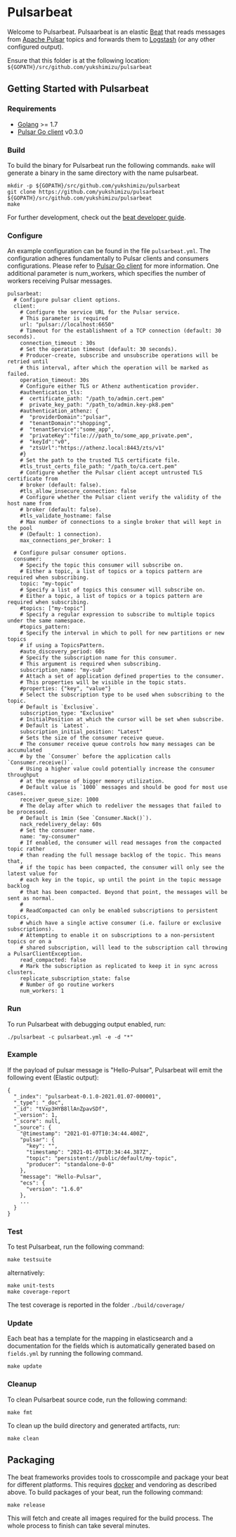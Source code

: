 
# Pulsarbeat

Welcome to Pulsarbeat. Pulsaarbeat is an elastic [Beat](https://www.elastic.co/beats/) that reads messages from [Apache Pulsar](https://pulsar.apache.org/en/) topics and forwards them to [Logstash](https://www.elastic.co/logstash) (or any other configured output).

Ensure that this folder is at the following location:
`${GOPATH}/src/github.com/yukshimizu/pulsarbeat`

## Getting Started with Pulsarbeat

### Requirements

* [Golang](https://golang.org/dl/) >= 1.7
* [Pulsar Go client](https://github.com/apache/pulsar-client-go) v0.3.0


### Build

To build the binary for Pulsarbeat run the following commands. `make` will generate a binary
in the same directory with the name pulsarbeat.
```
mkdir -p ${GOPATH}/src/github.com/yukshimizu/pulsarbeat
git clone https://github.com/yukshimizu/pulsarbeat ${GOPATH}/src/github.com/yukshimizu/pulsarbeat
make
```

For further development, check out the [beat developer guide](https://www.elastic.co/guide/en/beats/libbeat/current/new-beat.html).

### Configure

An example configuration can be found in the file `pulsarbeat.yml`. The configuration adheres fundamentally to Pulsar clients and consumers configurations. Please refer to [Pulsar Go client](https://pulsar.apache.org/docs/en/client-libraries-go/) for more information. One additional parameter is num_workers, which specifies the number of workers receiving Pulsar messages.
```
pulsarbeat:
  # Configure pulsar client options.
  client:
    # Configure the service URL for the Pulsar service.
    # This parameter is required
    url: "pulsar://localhost:6650"
    # Timeout for the establishment of a TCP connection (default: 30 seconds).
    connection_timeout : 30s
    # Set the operation timeout (default: 30 seconds).
    # Producer-create, subscribe and unsubscribe operations will be retried until
    # this interval, after which the operation will be marked as failed.
    operation_timeout: 30s
    # Configure either TLS or Athenz authentication provider.
    #authentication_tls:
    #  certificate_path: "/path_to/admin.cert.pem"
    #  private_key_path: "/path_to/admin.key-pk8.pem"
    #authentication_athenz: {
    #  "providerDomain":"pulsar",
    #  "tenantDomain":"shopping",
    #  "tenantService":"some_app",
    #  "privateKey":"file:///path_to/some_app_private.pem",
    #  "keyId":"v0",
    #  "ztsUrl":"https://athenz.local:8443/zts/v1"
    #}
    # Set the path to the trusted TLS certificate file.
    #tls_trust_certs_file_path: "/path_to/ca.cert.pem"
    # Configure whether the Pulsar client accept untrusted TLS certificate from
    # broker (default: false).
    #tls_allow_insecure_connection: false
    # Configure whether the Pulsar client verify the validity of the host name from
    # broker (default: false).
    #tls_validate_hostname: false
    # Max number of connections to a single broker that will kept in the pool
    # (Default: 1 connection).
    max_connections_per_broker: 1

  # Configure pulsar consumer options.
  consumer:
    # Specify the topic this consumer will subscribe on.
    # Either a topic, a list of topics or a topics pattern are required when subscribing.
    topic: "my-topic"
    # Specify a list of topics this consumer will subscribe on.
    # Either a topic, a list of topics or a topics pattern are required when subscribing.
    #topics: ["my-topic"]
    # Specify a regular expression to subscribe to multiple topics under the same namespace.
    #topics_pattern:
    # Specify the interval in which to poll for new partitions or new topics
    # if using a TopicsPattern.
    #auto_discovery_period: 60s
    # Specify the subscription name for this consumer.
    # This argument is required when subscribing.
    subscription_name: "my-sub"
    # Attach a set of application defined properties to the consumer.
    # This properties will be visible in the topic stats.
    #properties: {"key", "value"}
    # Select the subscription type to be used when subscribing to the topic.
    # Default is `Exclusive`.
    subscription_type: "Exclusive"
    # InitialPosition at which the cursor will be set when subscribe.
    # Default is `Latest`.
    subscription_initial_position: "Latest"
    # Sets the size of the consumer receive queue.
    # The consumer receive queue controls how many messages can be accumulated
    # by the `Consumer` before the application calls `Consumer.receive()`.
    # Using a higher value could potentially increase the consumer throughput
    # at the expense of bigger memory utilization.
    # Default value is `1000` messages and should be good for most use cases.
    receiver_queue_size: 1000
    # The delay after which to redeliver the messages that failed to be processed.
    # Default is 1min (See `Consumer.Nack()`).
    nack_redelivery_delay: 60s
    # Set the consumer name.
    name: "my-consumer"
    # If enabled, the consumer will read messages from the compacted topic rather
    # than reading the full message backlog of the topic. This means that,
    # if the topic has been compacted, the consumer will only see the latest value for
    # each key in the topic, up until the point in the topic message backlog
    # that has been compacted. Beyond that point, the messages will be sent as normal.
    #
    # ReadCompacted can only be enabled subscriptions to persistent topics,
    # which have a single active consumer (i.e. failure or exclusive subscriptions).
    # Attempting to enable it on subscriptions to a non-persistent topics or on a
    # shared subscription, will lead to the subscription call throwing a PulsarClientException.
    read_compacted: false
    # Mark the subscription as replicated to keep it in sync across clusters.
    replicate_subscription_state: false
    # Number of go routine workers
    num_workers: 1
```

### Run

To run Pulsarbeat with debugging output enabled, run:

```
./pulsarbeat -c pulsarbeat.yml -e -d "*"
```

### Example

If the payload of pulsar message is "Hello-Pulsar", Pulsarbeat will emit the following event (Elastic output):
```
{
  "_index": "pulsarbeat-0.1.0-2021.01.07-000001",
  "_type": "_doc",
  "_id": "tVxp3HYB8llAnZpavSDf",
  "_version": 1,
  "_score": null,
  "_source": {
    "@timestamp": "2021-01-07T10:34:44.400Z",
    "pulsar": {
      "key": "",
      "timestamp": "2021-01-07T10:34:44.387Z",
      "topic": "persistent://public/default/my-topic",
      "producer": "standalone-0-0"
    },
    "message": "Hello-Pulsar",
    "ecs": {
      "version": "1.6.0"
    },
    ...
  }
}
```



### Test

To test Pulsarbeat, run the following command:

```
make testsuite
```

alternatively:
```
make unit-tests
make coverage-report
```

The test coverage is reported in the folder `./build/coverage/`

### Update

Each beat has a template for the mapping in elasticsearch and a documentation for the fields
which is automatically generated based on `fields.yml` by running the following command.

```
make update
```


### Cleanup

To clean Pulsarbeat source code, run the following command:

```
make fmt
```

To clean up the build directory and generated artifacts, run:

```
make clean
```


## Packaging

The beat frameworks provides tools to crosscompile and package your beat for different platforms. This requires [docker](https://www.docker.com/) and vendoring as described above. To build packages of your beat, run the following command:

```
make release
```

This will fetch and create all images required for the build process. The whole process to finish can take several minutes.
